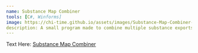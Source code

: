 ```yaml
---
name: Substance Map Combiner
tools: [C#, Winforms]
image: https://chi-time.github.io/assets/images/Substance-Map-Combiner-Project.jpg
description: A small program made to combine multiple substance exports into a single texture map.
---
```


Text Here: [Substance Map Combiner](https://github.com/Chi-Time/Substance-Map-Combiner/tree/dev)